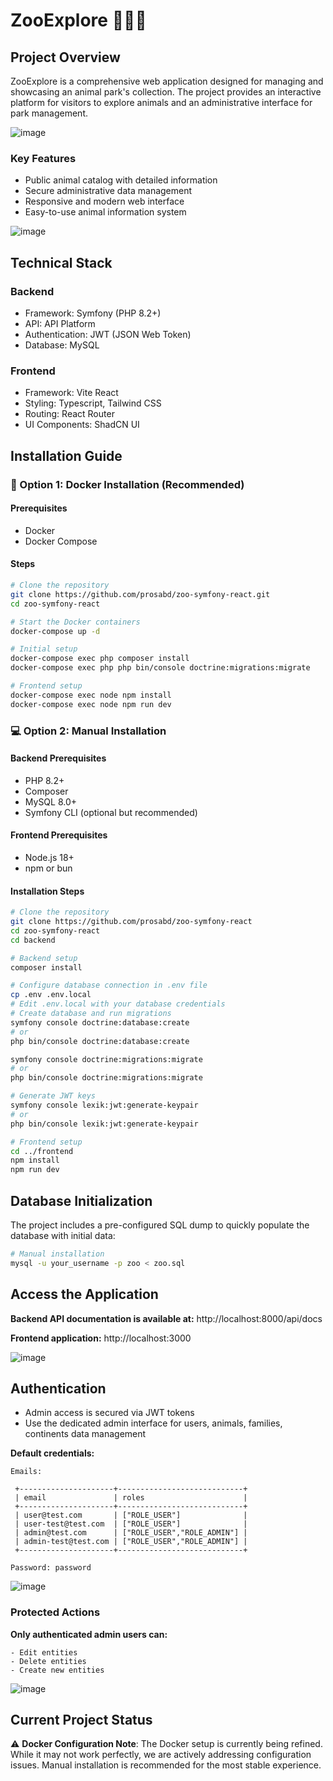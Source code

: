 # ZooExplore 🦁🐘🐒

## Project Overview

ZooExplore is a comprehensive web application designed for managing and showcasing an animal park's collection. The project provides an interactive platform for visitors to explore animals and an administrative interface for park management.

![image](https://github.com/prosabd/zoo-symfony-react/releases/download/README/home.png)

### Key Features
- Public animal catalog with detailed information
- Secure administrative data management
- Responsive and modern web interface
- Easy-to-use animal information system

![image](https://github.com/prosabd/zoo-symfony-react/releases/download/README/detail.png)
## Technical Stack

### Backend
- Framework: Symfony (PHP 8.2+)
- API: API Platform
- Authentication: JWT (JSON Web Token)
- Database: MySQL

### Frontend
- Framework: Vite React
- Styling: Typescript, Tailwind CSS
- Routing: React Router
- UI Components: ShadCN UI

## Installation Guide

### 🐳 Option 1: Docker Installation (Recommended)

#### Prerequisites
- Docker
- Docker Compose

#### Steps
```bash
# Clone the repository
git clone https://github.com/prosabd/zoo-symfony-react.git
cd zoo-symfony-react

# Start the Docker containers
docker-compose up -d

# Initial setup
docker-compose exec php composer install
docker-compose exec php php bin/console doctrine:migrations:migrate

# Frontend setup
docker-compose exec node npm install
docker-compose exec node npm run dev
```

### 💻 Option 2: Manual Installation

#### Backend Prerequisites
- PHP 8.2+
- Composer
- MySQL 8.0+
- Symfony CLI (optional but recommended)

#### Frontend Prerequisites
- Node.js 18+
- npm or bun

#### Installation Steps
```bash
# Clone the repository
git clone https://github.com/prosabd/zoo-symfony-react
cd zoo-symfony-react
cd backend

# Backend setup
composer install

# Configure database connection in .env file
cp .env .env.local
# Edit .env.local with your database credentials
# Create database and run migrations
symfony console doctrine:database:create
# or
php bin/console doctrine:database:create

symfony console doctrine:migrations:migrate
# or
php bin/console doctrine:migrations:migrate

# Generate JWT keys
symfony console lexik:jwt:generate-keypair
# or
php bin/console lexik:jwt:generate-keypair

# Frontend setup
cd ../frontend
npm install
npm run dev
```

## Database Initialization

The project includes a pre-configured SQL dump to quickly populate the database with initial data:

```bash
# Manual installation
mysql -u your_username -p zoo < zoo.sql
```

## Access the Application
**Backend API documentation is available at:** http://localhost:8000/api/docs

**Frontend application:** http://localhost:3000

![image](https://github.com/prosabd/zoo-symfony-react/releases/download/README/animals.png)
## Authentication

- Admin access is secured via JWT tokens
- Use the dedicated admin interface for users, animals, families, continents data management

**Default credentials:**   

    Emails: 
     
     +---------------------+----------------------------+
     | email               | roles                      |
     +---------------------+----------------------------+
     | user@test.com       | ["ROLE_USER"]              |
     | user-test@test.com  | ["ROLE_USER"]              |
     | admin@test.com      | ["ROLE_USER","ROLE_ADMIN"] |
     | admin-test@test.com | ["ROLE_USER","ROLE_ADMIN"] |
     +---------------------+----------------------------+

    Password: password

![image](https://github.com/prosabd/zoo-symfony-react/releases/download/README/login.png)

### Protected Actions
**Only authenticated admin users can:**

    - Edit entities
    - Delete entities
    - Create new entities

![image](https://github.com/prosabd/zoo-symfony-react/releases/download/README/dashboard.png)

## Current Project Status

⚠️ **Docker Configuration Note**: 
The Docker setup is currently being refined. While it may not work perfectly, we are actively addressing configuration issues. Manual installation is recommended for the most stable experience.
